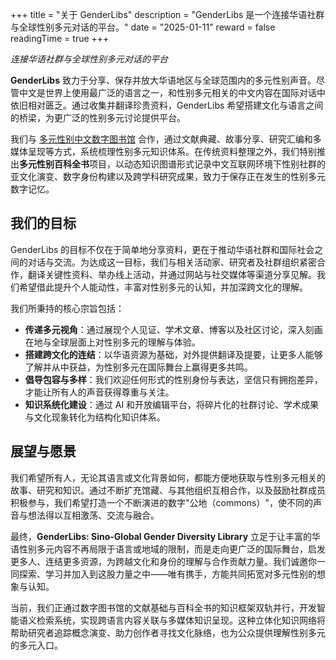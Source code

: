 +++
title = "关于 GenderLibs"
description = "GenderLibs 是一个连接华语社群与全球性别多元对话的平台。"
date = "2025-01-11"
reward = false
readingTime = true
+++

*连接华语社群与全球性别多元对话的平台*

**GenderLibs** 致力于分享、保存并放大华语地区与全球范围内的多元性别声音。尽管中文是世界上使用最广泛的语言之一，和性别多元相关的中文内容在国际对话中依旧相对匮乏。通过收集并翻译珍贵资料，GenderLibs 希望搭建文化与语言之间的桥梁，为更广泛的性别多元讨论提供平台。

我们与 [多元性别中文数字图书馆](https://transchinese.org/) 合作，通过文献典藏、故事分享、研究汇编和多媒体呈现等方式，系统梳理性别多元知识体系。在传统资料整理之外，我们特别推出**多元性别百科全书**项目，以动态知识图谱形式记录中文互联网环境下性别社群的亚文化演变、数字身份构建以及跨学科研究成果，致力于保存正在发生的性别多元数字记忆。

## 我们的目标

GenderLibs 的目标不仅在于简单地分享资料，更在于推动华语社群和国际社会之间的对话与交流。为达成这一目标，我们与相关活动家、研究者及社群组织紧密合作，翻译关键性资料、举办线上活动，并通过网站与社交媒体等渠道分享见解。我们希望借此提升个人能动性，丰富对性别多元的认知，并加深跨文化的理解。

我们所秉持的核心宗旨包括：

- **传递多元视角**：通过展现个人见证、学术文章、博客以及社区讨论，深入刻画在地与全球层面上对性别多元的理解与体验。  
- **搭建跨文化的连结**：以华语资源为基础，对外提供翻译及提要，让更多人能够了解并从中获益，为性别多元在国际舞台上赢得更多共鸣。  
- **倡导包容与多样**：我们欢迎任何形式的性别身份与表达，坚信只有拥抱差异，才能让所有人的声音获得尊重与关注。
- **知识系统化建设**：通过 AI 和开放编辑平台，将碎片化的社群讨论、学术成果与文化现象转化为结构化知识体系。

## 展望与愿景

我们希望所有人，无论其语言或文化背景如何，都能方便地获取与性别多元相关的故事、研究和知识。通过不断扩充馆藏、与其他组织互相合作，以及鼓励社群成员积极参与，我们希望打造一个不断演进的数字"公地（commons）"，使不同的声音与想法得以互相激荡、交流与融合。

最终，**GenderLibs: Sino-Global Gender Diversity Library** 立足于让丰富的华语性别多元内容不再局限于语言或地域的限制，而是走向更广泛的国际舞台，启发更多人、连结更多资源，为跨越文化和身份的理解与合作贡献力量。我们诚邀你一同探索、学习并加入到这股力量之中——唯有携手，方能共同拓宽对多元性别的想象与认知。

当前，我们正通过数字图书馆的文献基础与百科全书的知识框架双轨并行，开发智能语义检索系统，实现跨语言内容关联与多媒体知识呈现。这种立体化知识网络将帮助研究者追踪概念演变、助力创作者寻找文化脉络，也为公众提供理解性别多元的多元入口。

